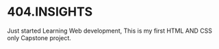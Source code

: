 # 404.INSIGHTS
Just started Learning Web development, This is my first HTML AND CSS only Capstone project.

